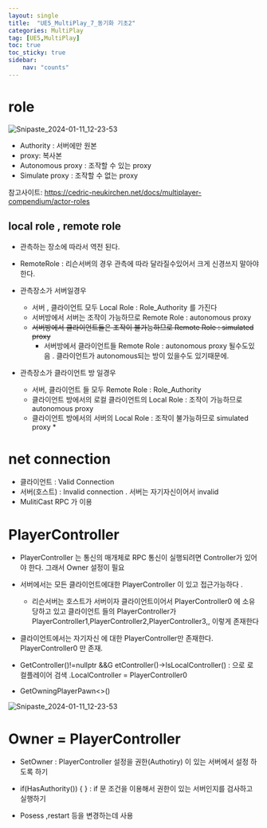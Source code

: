 ```yaml
---
layout: single
title:  "UE5_MultiPlay_7_동기화 기초2"
categories: MultiPlay
tag: [UE5,MultiPlay]
toc: true
toc_sticky: true
sidebar:
    nav: "counts"
---
```


# role
   
![Snipaste_2024-01-11_12-23-53](https://github.com/silverlnng/DatastructureStudy/assets/112385982/99a089af-613e-45cc-92c6-abcb9384675d)

* Authority : 서버에만 원본   
* proxy: 복사본 
* Autonomous proxy : 조작할 수 있는 proxy  
* Simulate proxy : 조작할 수 없는 proxy   

참고사이트: <https://cedric-neukirchen.net/docs/multiplayer-compendium/actor-roles>

## local role , remote role 

* 관측하는 장소에 따라서 역전 된다.

* RemoteRole : 리슨서버의 경우 관측에 따라 달라질수있어서 크게 신경쓰지 말아야한다.

* 관측장소가 서버일경우
    * 서버 , 클라이언트 모두 Local Role : Role_Authority 를 가진다
    * 서버방에서 서버는 조작이 가능하므로 Remote Role : autonomous proxy 
    * ~~서버방에서 클라이언트들은 조작이 불가능하므로  Remote Role : simulated proxy~~
        * 서버방에서 클라이언트들 Remote Role : autonomous proxy 될수도있음 . 클라이언트가 autonomous되는 방이 있을수도 있기때문에.

* 관측장소가 클라이언트 방 일경우
    * 서버, 클라이언트 들 모두 Remote Role : Role_Authority
    * 클라이언트 방에서의 로컬 클라이언트의 Local Role : 조작이 가능하므로 autonomous proxy 
    * 클라이언트 방에서의 서버의 Local Role : 조작이 불가능하므로 simulated proxy
        * 

# net connection

* 클라이언트 : Valid Connection 
* 서버(호스트) : Invalid connection  . 서버는 자기자신이어서 invalid 
* MulitiCast RPC 가 이용

# PlayerController

* PlayerController 는 통신의 매개체로 RPC 통신이 실행되려면 Controller가 있어야 한다. 그래서 Owner 설정이 필요

* 서버에서는 모든 클라이언트에대한 PlayerController 이 있고 접근가능하다 . 
    * 리슨서버는 호스트가 서버이자 클라이언트이어서 PlayerController0 에 소유당하고 있고 클라이언트 들의 PlayerController가 PlayerController1,PlayerController2,PlayerController3,, 이렇게 존재한다

* 클라이언트에서는 자기자신 에 대한 PlayerController만 존재한다. PlayerController0 만 존재.

* GetController()!=nullptr &&G etController()->IsLocalController() : 으로 로컬플레이어 검색 .LocalController = PlayerController0

* GetOwningPlayerPawn<>()

![Snipaste_2024-01-11_12-23-53](https://github.com/silverlnng/MultiTeamProject/assets/112385982/fa598785-7eb5-4727-b4f5-d762ec6c807c)

# Owner =  PlayerController

* SetOwner : PlayerController 설정을 권한(Authotiry) 이 있는 서버에서 설정 하도록 하기 

* if(HasAuthority()) { } : if 문  조건을 이용해서 권한이 있는 서버인지를 검사하고 실행하기 

* Posess ,restart 등을 변경하는데 사용



	
	



